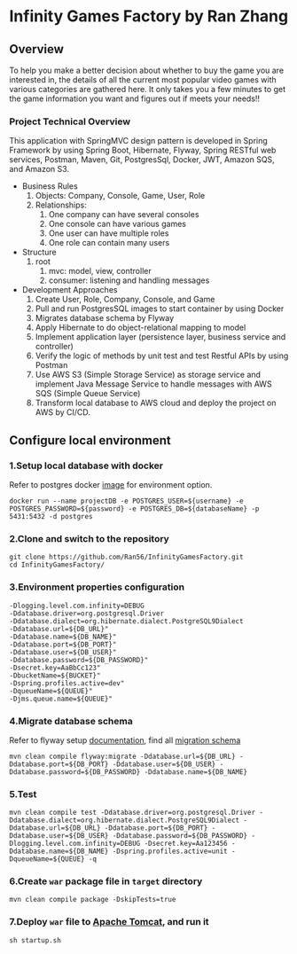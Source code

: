 # Infinity Games Factory by Ran Zhang

## Overview
To help you make a better decision about whether to buy the game you are interested in, the details of all the current most popular video games with various categories are gathered here. It only takes you a few minutes to get the game information you want and figures out if meets your needs!!

### Project Technical Overview
This application with SpringMVC design pattern is developed in Spring Framework by using Spring Boot, Hibernate, Flyway, Spring RESTful web services, Postman, Maven, Git, PostgresSql, Docker, JWT, Amazon SQS, and Amazon S3.
* Business Rules
    1. Objects: Company, Console, Game, User, Role
    2. Relationships:
        1. One company can have several consoles
        2. One console can have various games
        3. One user can have multiple roles
        4. One role can contain many users
* Structure
    1. root
        1. mvc: model, view, controller
        2. consumer: listening and handling messages 
* Development Approaches
    1. Create User, Role, Company, Console, and Game
    2. Pull and run PostgresSQL images to start container by using Docker
    3. Migrates database schema by Flyway
    4. Apply Hibernate to do object-relational mapping to model
    5. Implement application layer (persistence layer, business service and controller)    
    6. Verify the logic of methods by unit test and test Restful APIs by using Postman
    7. Use AWS S3 (Simple Storage Service) as storage service and implement Java Message Service to handle messages with AWS SQS (Simple Queue Service) 
    8. Transform local database to AWS cloud and deploy the project on AWS by CI/CD.
    
## Configure local environment
### 1.Setup local database with docker
Refer to postgres docker [image](https://hub.docker.com/_/postgres) for environment option.
```
docker run --name projectDB -e POSTGRES_USER=${username} -e POSTGRES_PASSWORD=${password} -e POSTGRES_DB=${databaseName} -p 5431:5432 -d postgres
```
### 2.Clone and switch to the repository
```
git clone https://github.com/Ran56/InfinityGamesFactory.git
cd InfinityGamesFactory/
```
### 3.Environment properties configuration
```
-Dlogging.level.com.infinity=DEBUG
-Ddatabase.driver=org.postgresql.Driver
-Ddatabase.dialect=org.hibernate.dialect.PostgreSQL9Dialect
-Ddatabase.url=${DB_URL}"
-Ddatabase.name=${DB_NAME}"
-Ddatabase.port=${DB_PORT}"
-Ddatabase.user=${DB_USER}"
-Ddatabase.password=${DB_PASSWORD}"
-Dsecret.key=AaBbCc123"
-DbucketName=${BUCKET}"
-Dspring.profiles.active=dev"
-DqueueName=${QUEUE}"
-Djms.queue.name=${QUEUE}"
```
### 4.Migrate database schema
Refer to flyway setup [documentation](https://flywaydb.org/documentation/migrations), find all [migration schema](src/main/resources/db/migration)
```
mvn clean compile flyway:migrate -Ddatabase.url=${DB_URL} -Ddatabase.port=${DB_PORT} -Ddatabase.user=${DB_USER} -Ddatabase.password=${DB_PASSWORD} -Ddatabase.name=${DB_NAME}
```
### 5.Test
```
mvn clean compile test -Ddatabase.driver=org.postgresql.Driver -Ddatabase.dialect=org.hibernate.dialect.PostgreSQL9Dialect -Ddatabase.url=${DB_URL} -Ddatabase.port=${DB_PORT} -Ddatabase.user=${DB_USER} -Ddatabase.password=${DB_PASSWORD} -Dlogging.level.com.infinity=DEBUG -Dsecret.key=Aa123456 -Ddatabase.name=${DB_NAME} -Dspring.profiles.active=unit -DqueueName=${QUEUE} -q
```
### 6.Create ```war``` package file in ```target``` directory
```
mvn clean compile package -DskipTests=true
```
### 7.Deploy ```war``` file to [Apache Tomcat](http://tomcat.apache.org/), and run it
```
sh startup.sh
```


